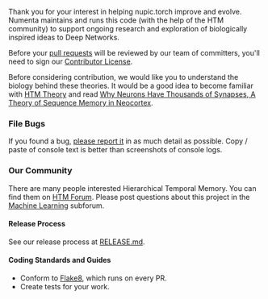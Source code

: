 Thank you for your interest in helping nupic.torch improve and evolve. Numenta maintains and runs this code (with the help of the HTM community) to support ongoing research and exploration of biologically inspired ideas to Deep Networks. 

Before your [pull requests](https://help.github.com/articles/using-pull-requests) will be reviewed by our team of committers, you'll need to sign our [Contributor License](http://numenta.org/licenses/cl/). 

Before considering contribution, we would like you to understand the biology behind these theories. It would be a good idea to become familiar with [HTM Theory](https://numenta.org/htm-school/) and read [Why Neurons Have Thousands of Synapses, A Theory of Sequence Memory in Neocortex](https://numenta.com/neuroscience-research/research-publications/papers/why-neurons-have-thousands-of-synapses-theory-of-sequence-memory-in-neocortex/).

### File Bugs

If you found a bug, [please report it](https://github.com/numenta/nupic.torch/issues) in as much detail as possible. Copy / paste of console text is better than screenshots of console logs.

### Our Community

There are many people interested Hierarchical Temporal Memory. You can find them on [HTM Forum](https://discourse.numenta.org/). Please post questions about this project in the [Machine Learning](https://discourse.numenta.org/c/engineering/machine-learning) subforum. 

#### Release Process

See our release process at [RELEASE.md](RELEASE.md).

#### Coding Standards and Guides

- Conform to [Flake8](http://flake8.pycqa.org/en/latest/), which runs on every PR.
- Create tests for your work.